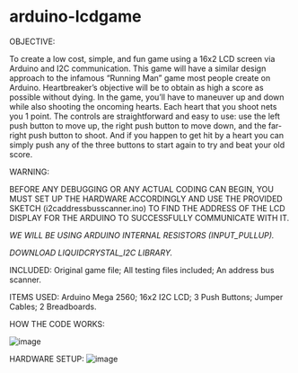 # arduino-lcdgame

OBJECTIVE:

To create a low cost, simple, and fun game using a 16x2 LCD screen via Arduino and I2C communication. This game will have a similar design approach to the infamous “Running Man” game most people create on Arduino. Heartbreaker’s objective will be to obtain as high a score as possible without dying. In the game, you’ll have to maneuver up and down while also shooting the oncoming hearts. Each heart that you shoot nets you 1 point. The controls are straightforward and easy to use: use the left push button to move up, the right push button to move down, and the far-right push button to shoot. And if you happen to get hit by a heart you can simply push any of the three buttons to start again to try and beat your old score.


WARNING:

BEFORE ANY DEBUGGING OR ANY ACTUAL CODING CAN BEGIN, YOU MUST SET UP THE HARDWARE ACCORDINGLY AND USE THE PROVIDED SKETCH (i2caddressbusscanner.ino) TO FIND THE ADDRESS OF THE LCD DISPLAY FOR THE ARDUINO TO SUCCESSFULLY COMMUNICATE WITH IT. 

*WE WILL BE USING ARDUINO INTERNAL RESISTORS (INPUT_PULLUP).*

*DOWNLOAD LIQUIDCRYSTAL_I2C LIBRARY.*





INCLUDED: Original game file; All testing files included; An address bus scanner.




ITEMS USED: Arduino Mega 2560; 16x2 I2C LCD; 3 Push Buttons; Jumper Cables; 2 Breadboards.












HOW THE CODE WORKS:

![image](https://user-images.githubusercontent.com/126040370/221351764-e45a828d-2e87-49e0-9716-cf5ebd457602.png)



HARDWARE SETUP:
![image](https://user-images.githubusercontent.com/126040370/221606258-a232fb24-c24b-4143-82e1-2d7cec1e2a36.png)
